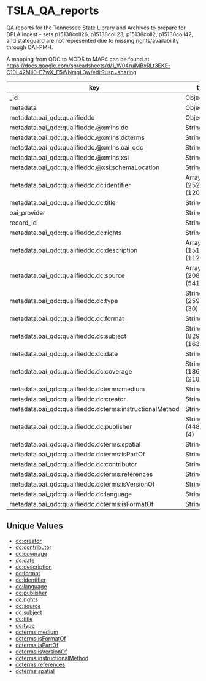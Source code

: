 # TSLA_QA_reports
QA reports for the Tennessee State Library and Archives to prepare for DPLA ingest - sets p15138coll26, p15138coll23, p15138coll2, p15138coll42, and stateguard are not represented due to missing rights/availability through OAI-PMH.

A mapping from QDC to MODS to MAP4 can be found at https://docs.google.com/spreadsheets/d/1_W04ruiMBxRLt3EKE-C10L42MiI0-E7wX_E5WNmgL3w/edit?usp=sharing

| key                                                      | types                      | occurrences | percents             |
| -------------------------------------------------------- | -------------------------- | ----------- | -------------------- |
| _id                                                      | ObjectId                   |        2642 | 100.0000000000000000 |
| metadata                                                 | Object                     |        2642 | 100.0000000000000000 |
| metadata.oai_qdc:qualifieddc                             | Object                     |        2642 | 100.0000000000000000 |
| metadata.oai_qdc:qualifieddc.@xmlns:dc                   | String                     |        2642 | 100.0000000000000000 |
| metadata.oai_qdc:qualifieddc.@xmlns:dcterms              | String                     |        2642 | 100.0000000000000000 |
| metadata.oai_qdc:qualifieddc.@xmlns:oai_qdc              | String                     |        2642 | 100.0000000000000000 |
| metadata.oai_qdc:qualifieddc.@xmlns:xsi                  | String                     |        2642 | 100.0000000000000000 |
| metadata.oai_qdc:qualifieddc.@xsi:schemaLocation         | String                     |        2642 | 100.0000000000000000 |
| metadata.oai_qdc:qualifieddc.dc:identifier               | Array (2522),String (120)  |        2642 | 100.0000000000000000 |
| metadata.oai_qdc:qualifieddc.dc:title                    | String                     |        2642 | 100.0000000000000000 |
| oai_provider                                             | String                     |        2642 | 100.0000000000000000 |
| record_id                                                | String                     |        2642 | 100.0000000000000000 |
| metadata.oai_qdc:qualifieddc.dc:rights                   | String                     |        2636 |  99.7728993186979523 |
| metadata.oai_qdc:qualifieddc.dc:description              | Array (1510),String (1123) |        2633 |  99.6593489780469355 |
| metadata.oai_qdc:qualifieddc.dc:source                   | Array (2083),String (541)  |        2624 |  99.3186979560938710 |
| metadata.oai_qdc:qualifieddc.dc:type                     | String (2593),Array (30)   |        2623 |  99.2808478425435226 |
| metadata.oai_qdc:qualifieddc.dc:format                   | String                     |        2614 |  98.9401968205904581 |
| metadata.oai_qdc:qualifieddc.dc:subject                  | String (829),Array (1634)  |        2463 |  93.2248296744890297 |
| metadata.oai_qdc:qualifieddc.dc:date                     | String                     |        2364 |  89.4776684330053058 |
| metadata.oai_qdc:qualifieddc.dc:coverage                 | String (1862),Array (218)  |        2080 |  78.7282361847085497 |
| metadata.oai_qdc:qualifieddc.dcterms:medium              | String                     |        1224 |  46.3285389856169587 |
| metadata.oai_qdc:qualifieddc.dc:creator                  | String                     |        1135 |  42.9598788796366406 |
| metadata.oai_qdc:qualifieddc.dcterms:instructionalMethod | String                     |         996 |  37.6987130961392864 |
| metadata.oai_qdc:qualifieddc.dc:publisher                | String (448),Array (4)     |         452 |  17.1082513247539758 |
| metadata.oai_qdc:qualifieddc.dcterms:spatial             | String                     |         451 |  17.0704012112036345 |
| metadata.oai_qdc:qualifieddc.dcterms:isPartOf            | String                     |         430 |  16.2755488266464816 |
| metadata.oai_qdc:qualifieddc.dc:contributor              | String                     |         286 |  10.8251324753974263 |
| metadata.oai_qdc:qualifieddc.dcterms:references          | String                     |         189 |   7.1536714610143832 |
| metadata.oai_qdc:qualifieddc.dcterms:isVersionOf         | String                     |         150 |   5.6775170325510977 |
| metadata.oai_qdc:qualifieddc.dc:language                 | String                     |         142 |   5.3747161241483727 |
| metadata.oai_qdc:qualifieddc.dcterms:isFormatOf          | String                     |          46 |   1.7411052233156699 |

## Unique Values

* [dc:creator](TSLAreports/tsla_creator.md)
* [dc:contributor](TSLAreports/tsla_contributor.md)
* [dc:coverage](TSLAreports/tsla_coverage.md)
* [dc:date](TSLAreports/tsla_date.md)
* [dc:description](TSLAreports/tsla_description.md)
* [dc:format](TSLAreports/tsla_format.md)
* [dc:identifier](TSLAreports/tsla_identifier.md)
* [dc:language](TSLAreports/tsla_language.md)
* [dc:publisher](TSLAreports/tsla_publisher.md)
* [dc:rights](TSLAreports/tsla_rights.md)
* [dc:source](TSLAreports/tsla_source.md)
* [dc:subject](TSLAreports/tsla_subject.md)
* [dc:title](TSLAreports/tsla_title.md)
* [dc:type](TSLAreports/tsla_type.md)
* [dcterms:medium](TSLAreports/tsla_medium.md)
* [dcterms:isFormatOf](TSLAreports/tsla_isFormatOf.md)
* [dcterms:isPartOf](TSLAreports/tsla_isPartOf.md)
* [dcterms:isVersionOf](TSLAreports/tsla_isVersionOf.md)
* [dcterms:instructionalMethod](TSLAreports/tsla_instructionalMethod.md)
* [dcterms:references](TSLAreports/tsla_references.md)
* [dcterms:spatial](TSLAreports/tsla_spatial.md)
